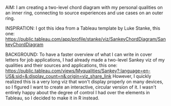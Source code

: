 AIM: I am creating a two-level chord diagram with my personal qualities on an inner ring, connecting to source experiences and use cases on an outer ring. 

INSPIRATION: I got this idea from a Tableau template by Luke Stanke, this one: https://public.tableau.com/app/profile/stanke/viz/SankeyChordDiagram/SankeyChordDiagram 

BACKGROUND: To have a faster overview of what I can write in cover letters for job applications, I had already made a two-level Sankey viz of my qualities and their sources and applications, this one: https://public.tableau.com/views/Myqualities/Sankey?:language=en-US&:sid=&:display_count=n&:origin=viz_share_link However, I quickly realized this is a very long viz that won't display properly on many devices, so I figured I want to create an interactive, circular version of it. I wasn't entirely happy about the degree of control I had over the elements in Tableau, so I decided to make it in R instead.
